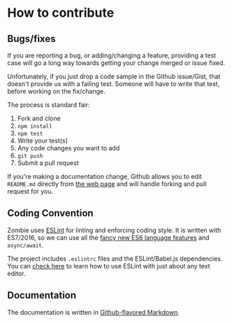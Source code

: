 # How to contribute

## Bugs/fixes

If you are reporting a bug, or adding/changing a feature, providing a test case
will go a long way towards getting your change merged or issue fixed.

Unfortunately, if you just drop a code sample in the Github issue/Gist, that
doesn't provide us with a failing test.  Someone will have to write that test,
before working on the fix/change.

The process is standard fair:

1. Fork and clone
2. `npm install`
3. `npm test`
4. Write your test(s)
5. Any code changes you want to add
6. `git push`
7. Submit a pull request

If you're making a documentation change, Github allows you to edit `README.md`
directly from [the web
page](https://github.com/assaf/zombie/blob/master/README.md) and will handle
forking and pull request for you.


## Coding Convention

Zombie uses [ESLint](http://eslint.org) for linting and enforcing coding style.
It is written with ES7/2016, so we can use all the [fancy new ES6 language
features](https://babeljs.io/docs/learn-es6/)
and  `async/await`.

The project includes `.eslintrc` files and the ESLint/Babel.js dependencies.
You can [check here](http://eslint.org/docs/user-guide/integrations) to learn
how to use ESLint with just about any text editor.


## Documentation

The documentation is written in [Github-flavored
Markdown](https://github.com/vmg/sundown).

